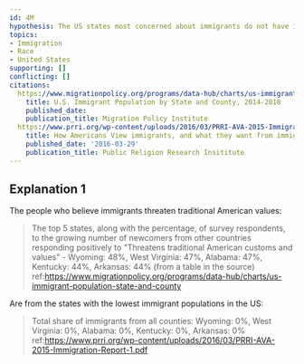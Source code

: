 ```yaml
---
id: 4M
hypothesis: The US states most concerned about immigrants do not have immigrants
topics:
- Immigration
- Race
- United States
supporting: []
conflicting: []
citations:
  https://www.migrationpolicy.org/programs/data-hub/charts/us-immigrant-population-state-and-county:
    title: U.S. Immigrant Population by State and County, 2014-2018
    published_date: 
    publication_title: Migration Policy Institute
  https://www.prri.org/wp-content/uploads/2016/03/PRRI-AVA-2015-Immigration-Report-1.pdf:
    title: How Americans View immigrants, and what they want from immigration reform
    published_date: '2016-03-29'
    publication_title: Public Religion Research Insititute
---
```

## Explanation 1

The people who believe immigrants threaten traditional American values:

> The top 5 states, along with the percentage, of survey respondents, to the growing number of newcomers from other countries responding positively to "Threatens traditional American customs and values" - Wyoming: 48%, West Virginia: 47%, Alabama: 47%, Kentucky: 44%, Arkansas: 44% (from a table in the source)
> ref:https://www.migrationpolicy.org/programs/data-hub/charts/us-immigrant-population-state-and-county

Are from the states with the lowest immigrant populations in the US:

> Total share of immigrants from all counties: Wyoming: 0%, West Virginia: 0%, Alabama: 0%, Kentucky: 0%, Arkansas: 0%
> ref:https://www.prri.org/wp-content/uploads/2016/03/PRRI-AVA-2015-Immigration-Report-1.pdf
